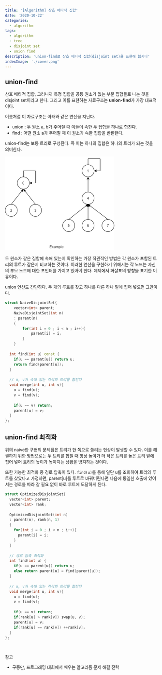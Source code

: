 ```yaml
---
title: '[Algorithm] 상호 배타적 집합'
date: '2020-10-22'
categories:
  - algorithm
tags:
  - algorithm
  - tree
  - disjoint set
  - union find
description: 'union-find로 상호 배타적 집합(disjoint set)을 표현해 봅시다'
indexImage: './cover.png'
---
```


## union-find  

상호 배타적 집합, 그러니까 특정 집합을 공통 원소가 없는 부분 집합들로 나눈 것을 disjoint set이라고 한다. 
그리고 이를 표현하는 자료구조는 **union-find**가 가장 대표적이다.  

이름처럼 이 자료구조는 아래와 같은 연산을 지닌다.
- union : 두 원소 a, b가 주어질 때 이들이 속한 두 집합을 하나로 합친다.
- find : 어떤 원소 a가 주어질 때 이 원소가 속한 집합을 반환한다.

union-find는 보통 트리로 구성된다. 즉 이는 하나의 집합은 하나의 트리가 되는 것을 의미한다. 

![union_find](./union_find.png)  

두 원소가 같은 집합에 속해 있는지 확인하는 가장 직관적인 방법은 각 원소가 포함된 트리의 루트가 같은지 비교하는 것이다. 
이러한 연산을 구현하기 위해서는 각 노드는 자신의 부모 노드에 대한 포인터를 가지고 있어야 한다. 
예제에서 화살표의 방향을 표기한 이유이다.  

union 연산도 간단하다. 두 개의 루트를 찾고 하나를 다른 하나 밑에 집어 넣으면 그만이다.

``` cpp
struct NaiveDisjointSet{
	vector<int> parent;
	NaiveDisjointSet(int n)
	: parent(n)
	{
		for(int i = 0 ; i < n ; i++){
			parent[i] = i;
		}
	}

  int find(int u) const {
    if(u == parent[u]) return u;
    return find(parent[u]);
  }

  // u, v가 속해 있는 각각의 트리를 합친다
  void merge(int u, int v){
    u = find(u);
    v = find(v);

    if(u == v) return;
    parent[u] = v;
  }
};
```

## union-find 최적화  

위의 naive한 구현의 문제점은 트리가 한 쪽으로 쏠리는 현상이 발생할 수 있다. 
이를 해결하기 위한 방법으로는 두 트리를 합칠 때 항상 높이가 더 작은 트리를 높은 트리 밑에 집어 넣어 
트리의 높이가 높아지는 상황을 방지하는 것이다.  

또한 가능한 최적화 중 경로 압축이 있다. 
```find(u)```를 통해 일단 u를 조회하여 트리의 루트를 찾았다고 가정하면, 
parent[u]를 루트로 바꿔버린다면 다음에 동일한 호출에 있어서는 경로를 따라 갈 필요 없이 
바로 루트에 도달하게 된다. 

``` cpp
struct OptimizedDisjointSet{
  vector<int> parent;
  vector<int> rank;

  OptimizedDisjointSet(int n)
  : parent(n), rank(n, 1)
  {
    for(int i = 0 ; i < n ; i++){
      parent[i] = i;
    }
  }

  // 경로 압축 최적화
  int find(int u) {
    if(u == parent[u]) return u;
    else return parent[u] = find(parent[u]);
  }

  // u, v가 속해 있는 각각의 트리를 합친다
  void merge(int u, int v){
    u = find(u);
    v = find(v);

    if(u == v) return;
    if(rank[u] > rank[v]) swap(u, v);
    parent[u] = v;
    if(rank[u] == rank[v]) ++rank[v];
  }
};
```

<br/>

참고
- 구종만, 프로그래밍 대회에서 배우는 알고리즘 문제 해결 전략